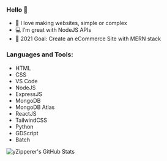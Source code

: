 ### Hello 👋

- 🌟 I love making websites, simple or complex
- 💻 I’m great with NodeJS APIs
- 🥅 2021 Goal: Create an eCommerce Site with MERN stack

### Languages and Tools:

* HTML
* CSS
* VS Code
* NodeJS
* ExpressJS
* MongoDB
* MongoDB Atlas
* ReactJS
* TailwindCSS
* Python
* GDScript
* Batch

<img align="left" alt="yZipperer's GitHub Stats" src="https://github-readme-stats.vercel.app/api?username=yZipperer&show_icons=true&hide_border=true" />

